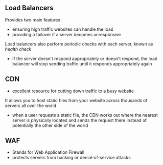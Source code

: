 ## Load Balancers
Provides two main features :
- ensuring high traffic websites can handle the load
- providing a failover if a server becomes unresponsive

Load balancers also perform periodic checks with each server, known as *health check*
- if the server doesn't respond appropriately or doesn't respond, the load balancer will stop sending traffic until it responds appropriately again

## CDN
- excellent resource for cutting down traffic to a busy website 

It allows you to host static files from your website across thousands of servers all over the world
- when a user requests a static file, the CDN works out where the nearest server is physically located and sends the request there instead of potentially the other side of the world

## WAF
- Stands for Web Application Firewall
- protects servers from hacking or denial-of-service attacks